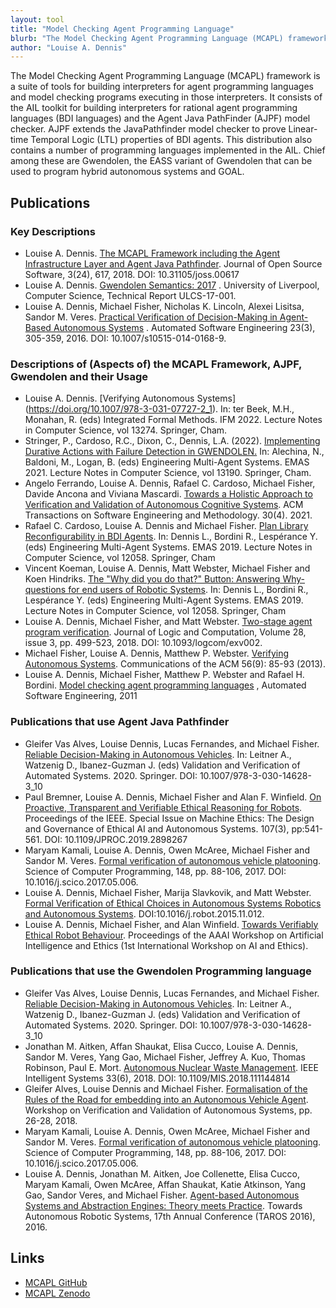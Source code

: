 ```yaml
---
layout: tool
title: "Model Checking Agent Programming Language"
blurb: "The Model Checking Agent Programming Language (MCAPL) framework is a suite of tools for building interpreters for agent programming languages and  model checking programs executing in those interpreters. "
author: "Louise A. Dennis"
---
```


The Model Checking Agent Programming Language (MCAPL) framework is a suite of tools for building interpreters for agent programming languages and  model checking programs executing in those interpreters.  It consists of the AIL toolkit for building interpreters for rational agent programming languages (BDI languages) and the Agent Java PathFinder (AJPF) model checker. AJPF extends the JavaPathfinder model checker to prove Linear-time Temporal Logic (LTL) properties of BDI agents.  This distribution also contains a number of programming languages implemented in the AIL.  Chief among these are Gwendolen, the EASS variant of Gwendolen that can be used to program hybrid autonomous systems and GOAL.

## Publications

### Key Descriptions 

* Louise A. Dennis. [The MCAPL Framework including the Agent Infrastructure Layer and Agent Java Pathfinder](https://joss.theoj.org/papers/10.21105/joss.00617)<i class="fas fa-external-link-alt"></i>. Journal of Open Source Software, 3(24), 617, 2018. DOI: 10.31105/joss.00617
* Louise A. Dennis. [Gwendolen Semantics: 2017](https://intranet.csc.liv.ac.uk/research/techreports/tr2017/ulcs-17-001.pdf)<i class="fas fa-external-link-alt"></i> . University of Liverpool, Computer Science, Technical Report ULCS-17-001. 
* Louise A. Dennis, Michael Fisher, Nicholas K. Lincoln, Alexei Lisitsa, Sandor M. Veres. [Practical Verification of Decision-Making in Agent-Based Autonomous Systems](http://link.springer.com/article/10.1007/s10515-014-0168-9)<i class="fas fa-external-link-alt"></i> . Automated Software Engineering 23(3), 305-359, 2016. DOI: 10.1007/s10515-014-0168-9.

### Descriptions of (Aspects of) the MCAPL Framework, AJPF, Gwendolen and their Usage 

* Louise A. Dennis. [Verifying Autonomous Systems] (https://doi.org/10.1007/978-3-031-07727-2_1)<i class="fas fa-external-link-alt"></i>. In: ter Beek, M.H., Monahan, R. (eds) Integrated Formal Methods. IFM 2022. Lecture Notes in Computer Science, vol 13274. Springer, Cham.
* Stringer, P., Cardoso, R.C., Dixon, C., Dennis, L.A. (2022). [Implementing Durative Actions with Failure Detection in GWENDOLEN.](https://doi.org/10.1007/978-3-030-97457-2_19) In: Alechina, N., Baldoni, M., Logan, B. (eds) Engineering Multi-Agent Systems. EMAS 2021. Lecture Notes in Computer Science, vol 13190. Springer, Cham. 
* Angelo Ferrando, Louise A. Dennis, Rafael C. Cardoso, Michael Fisher, Davide Ancona and Viviana Mascardi.  [Towards a Holistic Approach to Verification and Validation of Autonomous Cognitive Systems](https://doi.org/10.1145/3447246)<i class="fas fa-external-link-alt"></i>.  ACM Transactions on Software Engineering and Methodology.  30(4).  2021.  
* Rafael C. Cardoso, Louise A. Dennis and Michael Fisher. [Plan Library Reconfigurability in BDI Agents](https://doi.org/10.1007/978-3-030-51417-4_10)<i class="fas fa-external-link-alt"></i>. In: Dennis L., Bordini R., Lespérance Y. (eds) Engineering Multi-Agent Systems. EMAS 2019. Lecture Notes in Computer Science, vol 12058. Springer, Cham
* Vincent Koeman, Louise A. Dennis, Matt Webster, Michael Fisher and Koen Hindriks. [The "Why did you do that?" Button: Answering Why-questions for end users of Robotic Systems](https://doi.org/10.1007/978-3-030-51417-4_8)<i class="fas fa-external-link-alt"></i>. In: Dennis L., Bordini R., Lespérance Y. (eds) Engineering Multi-Agent Systems. EMAS 2019. Lecture Notes in Computer Science, vol 12058. Springer, Cham
* Louise A. Dennis, Michael Fisher, and Matt Webster. [Two-stage agent program verification](http://dx.doi.org/10.1093/logcom/exv002)<i class="fas fa-external-link-alt"></i>. Journal of Logic and Computation, Volume 28, issue 3, pp. 499-523, 2018. DOI: 10.1093/logcom/exv002. 
* Michael Fisher, Louise A. Dennis, Matthew P. Webster. [Verifying Autonomous Systems](http://www.cs.man.ac.uk/~dennisl/pubs/p84-fisher.pdf)<i class="fas fa-external-link-alt"></i>. Communications of the ACM 56(9): 85-93 (2013). 
* Louise A. Dennis, Michael Fisher, Matthew P. Webster and Rafael H. Bordini. [Model checking agent programming languages](http://dx.doi.org/10.1007/s10515-011-0088-x)<i class="fas fa-external-link-alt"></i> , Automated Software Engineering, 2011

### Publications that use Agent Java Pathfinder

* Gleifer Vas Alves, Louise Dennis, Lucas Fernandes, and Michael Fisher. [Reliable Decision-Making in Autonomous Vehicles](https://doi.org/10.1007/978-3-030-14628-3_10)<i class="fas fa-external-link-alt"></i>. In: Leitner A., Watzenig D., Ibanez-Guzman J. (eds) Validation and Verification of Automated Systems. 2020. Springer. DOI: 10.1007/978-3-030-14628-3_10
* Paul Bremner, Louise A. Dennis, Michael Fisher and Alan F. Winfield. [On Proactive, Transparent and Verifiable Ethical Reasoning for Robots](http://doi.org/10.1109/JPROC.2019.2898267)<i class="fas fa-external-link-alt"></i>. Proceedings of the IEEE. Special Issue on Machine Ethics: The Design and Governance of Ethical AI and Autonomous Systems. 107(3), pp:541-561. DOI: 10.1109/JPROC.2019.2898267
* Maryam Kamali, Louise A. Dennis, Owen McAree, Michael Fisher and Sandor M. Veres. [Formal verification of autonomous vehicle platooning](http://www.sciencedirect.com/science/article/pii/S0167642317301168)<i class="fas fa-external-link-alt"></i>. Science of Computer Programming, 148, pp. 88-106, 2017. DOI: 10.1016/j.scico.2017.05.006.
* Louise A. Dennis, Michael Fisher, Marija Slavkovik, and Matt Webster. [Formal Verification of Ethical Choices in Autonomous Systems Robotics and Autonomous Systems](http://dx.doi.org/10.1016/j.robot.2015.11.012)<i class="fas fa-external-link-alt"></i>. DOI:10.1016/j.robot.2015.11.012.
* Louise A. Dennis, Michael Fisher, and Alan Winfield. [Towards Verifiably Ethical Robot Behaviour](https://www.aaai.org/ocs/index.php/WS/AAAIW15/paper/viewFile/10119/10131)<i class="fas fa-external-link-alt"></i>. Proceedings of the AAAI Workshop on Artificial Intelligence and Ethics (1st International Workshop on AI and Ethics).

### Publications that use the Gwendolen Programming language

* Gleifer Vas Alves, Louise Dennis, Lucas Fernandes, and Michael Fisher. [Reliable Decision-Making in Autonomous Vehicles](https://doi.org/10.1007/978-3-030-14628-3_10)<i class="fas fa-external-link-alt"></i>. In: Leitner A., Watzenig D., Ibanez-Guzman J. (eds) Validation and Verification of Automated Systems. 2020. Springer. DOI: 10.1007/978-3-030-14628-3_10
* Jonathan M. Aitken, Affan Shaukat, Elisa Cucco, Louise A. Dennis, Sandor M. Veres, Yang Gao, Michael Fisher, Jeffrey A. Kuo, Thomas Robinson, Paul E. Mort. [Autonomous Nuclear Waste Management](https://ieeexplore.ieee.org/document/8255794)<i class="fas fa-external-link-alt"></i>. IEEE Intelligent Systems 33(6), 2018. DOI: 10.1109/MIS.2018.111144814
* Gleifer Alves, Louise Dennis and Michael Fisher. [Formalisation of the Rules of the Road for embedding into an Autonomous Vehicle Agent](https://docs.google.com/viewer?a=v&pid=sites&srcid=ZGVmYXVsdGRvbWFpbnx3c3ZhdmFzMjAxOHxneDo3Y2M2YzE2NjFlOWFjNzVk)<i class="fas fa-external-link-alt"></i>. Workshop on Verification and Validation of Autonomous Systems, pp. 26-28, 2018.
* Maryam Kamali, Louise A. Dennis, Owen McAree, Michael Fisher and Sandor M. Veres. [Formal verification of autonomous vehicle platooning](http://www.sciencedirect.com/science/article/pii/S0167642317301168)<i class="fas fa-external-link-alt"></i>. Science of Computer Programming, 148, pp. 88-106, 2017. DOI: 10.1016/j.scico.2017.05.006.
* Louise A. Dennis, Jonathan M. Aitken, Joe Collenette, Elisa Cucco, Maryam Kamali, Owen McAree, Affan Shaukat, Katie Atkinson, Yang Gao, Sandor Veres, and Michael Fisher. [Agent-based Autonomous Systems and Abstraction Engines: Theory meets Practice](https://link.springer.com/chapter/10.1007/978-3-319-40379-3_8)<i class="fas fa-external-link-alt"></i>. Towards Autonomous Robotic Systems, 17th Annual Conference (TAROS 2016), 2016. 


## Links

* [MCAPL GitHub ](https://github.com/mcapl/mcapl)<i class="fas fa-external-link-alt"></i>
* [MCAPL Zenodo](https://zenodo.org/record/5720861)<i class="fas fa-external-link-alt"></i>
